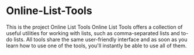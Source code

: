 # Online-List-Tools
This is the project Online List Tools
Online List Tools offers a collection of useful utilities for working with lists, such as comma-separated lists and to-do lists.
All tools share the same user-friendly interface and as soon as you learn how to use one of the tools, you'll instantly be able to use all of them. 
